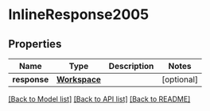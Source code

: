 # InlineResponse2005

## Properties
Name | Type | Description | Notes
------------ | ------------- | ------------- | -------------
**response** | [**Workspace**](Workspace.md) |  | [optional] 

[[Back to Model list]](../README.md#documentation-for-models) [[Back to API list]](../README.md#documentation-for-api-endpoints) [[Back to README]](../README.md)


